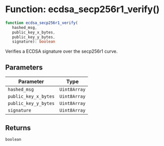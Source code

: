 # Function: ecdsa\_secp256r1\_verify()

```ts
function ecdsa_secp256r1_verify(
   hashed_msg, 
   public_key_x_bytes, 
   public_key_y_bytes, 
   signature): boolean
```

Verifies a ECDSA signature over the secp256r1 curve.

## Parameters

| Parameter | Type |
| ------ | ------ |
| `hashed_msg` | `Uint8Array` |
| `public_key_x_bytes` | `Uint8Array` |
| `public_key_y_bytes` | `Uint8Array` |
| `signature` | `Uint8Array` |

## Returns

`boolean`
